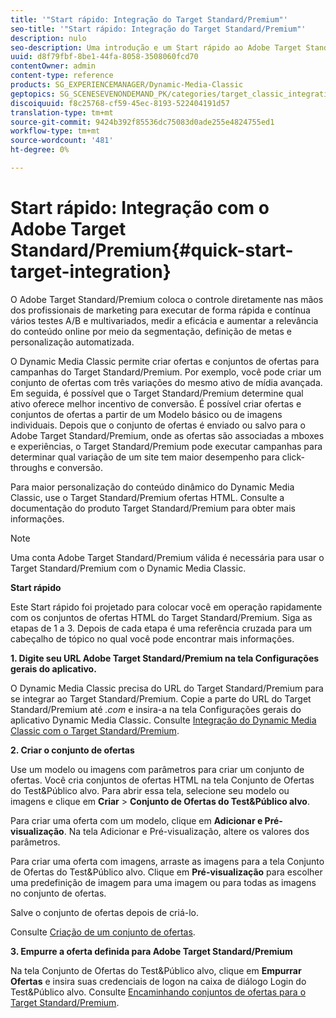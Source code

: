 ```yaml
---
title: '"Start rápido: Integração do Target Standard/Premium"'
seo-title: '"Start rápido: Integração do Target Standard/Premium"'
description: nulo
seo-description: Uma introdução e um Start rápido ao Adobe Target Standard/Premium para ajudá-lo a começar a trabalhar rapidamente com as técnicas de integração do Target Standard/Premium.
uuid: d8f79fbf-8be1-44fa-8058-3508060fcd70
contentOwner: admin
content-type: reference
products: SG_EXPERIENCEMANAGER/Dynamic-Media-Classic
geptopics: SG_SCENESEVENONDEMAND_PK/categories/target_classic_integration
discoiquuid: f8c25768-cf59-45ec-8193-522404191d57
translation-type: tm+mt
source-git-commit: 9424b392f85536dc75083d0ade255e4824755ed1
workflow-type: tm+mt
source-wordcount: '481'
ht-degree: 0%

---
```



# Start rápido: Integração com o Adobe Target Standard/Premium{#quick-start-target-integration}

O Adobe Target Standard/Premium coloca o controle diretamente nas mãos dos profissionais de marketing para executar de forma rápida e contínua vários testes A/B e multivariados, medir a eficácia e aumentar a relevância do conteúdo online por meio da segmentação, definição de metas e personalização automatizada.

O Dynamic Media Classic permite criar ofertas e conjuntos de ofertas para campanhas do Target Standard/Premium. Por exemplo, você pode criar um conjunto de ofertas com três variações do mesmo ativo de mídia avançada. Em seguida, é possível que o Target Standard/Premium determine qual ativo oferece melhor incentivo de conversão. É possível criar ofertas e conjuntos de ofertas a partir de um Modelo básico ou de imagens individuais. Depois que o conjunto de ofertas é enviado ou salvo para o Adobe Target Standard/Premium, onde as ofertas são associadas a mboxes e experiências, o Target Standard/Premium pode executar campanhas para determinar qual variação de um site tem maior desempenho para click-throughs e conversão.

Para maior personalização do conteúdo dinâmico do Dynamic Media Classic, use o Target Standard/Premium ofertas HTML. Consulte a documentação do produto Target Standard/Premium para obter mais informações.

>[!NOTE]
>
>Uma conta Adobe Target Standard/Premium válida é necessária para usar o Target Standard/Premium com o Dynamic Media Classic.

**Start rápido**

Este Start rápido foi projetado para colocar você em operação rapidamente com os conjuntos de ofertas HTML do Target Standard/Premium. Siga as etapas de 1 a 3. Depois de cada etapa é uma referência cruzada para um cabeçalho de tópico no qual você pode encontrar mais informações.

**1. Digite seu URL Adobe Target Standard/Premium na tela Configurações gerais do aplicativo.**

O Dynamic Media Classic precisa do URL do Target Standard/Premium para se integrar ao Target Standard/Premium. Copie a parte do URL do Target Standard/Premium até *.com* e insira-a na tela Configurações gerais do aplicativo Dynamic Media Classic. Consulte [Integração do Dynamic Media Classic com o Target Standard/Premium](integrating-dmc-with-target.md#integrating-dmc-with-target).

**2. Criar o conjunto de ofertas**

Use um modelo ou imagens com parâmetros para criar um conjunto de ofertas. Você cria conjuntos de ofertas HTML na tela Conjunto de Ofertas do Test&amp;Público alvo. Para abrir essa tela, selecione seu modelo ou imagens e clique em **Criar** > **Conjunto de Ofertas do Test&amp;Público alvo**.

Para criar uma oferta com um modelo, clique em **Adicionar e Pré-visualização**. Na tela Adicionar e Pré-visualização, altere os valores dos parâmetros.

Para criar uma oferta com imagens, arraste as imagens para a tela Conjunto de Ofertas do Test&amp;Público alvo. Clique em **Pré-visualização** para escolher uma predefinição de imagem para uma imagem ou para todas as imagens no conjunto de ofertas.

Salve o conjunto de ofertas depois de criá-lo.

Consulte [Criação de um conjunto de ofertas](creating-offer-set.md#creating_an_offer_set).

**3. Empurre a oferta definida para Adobe Target Standard/Premium**

Na tela Conjunto de Ofertas do Test&amp;Público alvo, clique em **Empurrar Ofertas** e insira suas credenciais de logon na caixa de diálogo Login do Test&amp;Público alvo. Consulte [Encaminhando conjuntos de ofertas para o Target Standard/Premium](pushing-offer-sets-target.md#pushing_offer_sets_to_target).

